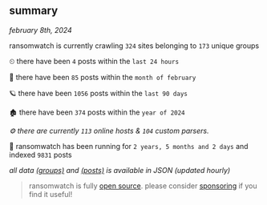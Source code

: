 
## summary
_february 8th, 2024_

ransomwatch is currently crawling `324` sites belonging to `173` unique groups

⏲ there have been `4` posts within the `last 24 hours`

🦈 there have been `85` posts within the `month of february`

🪐 there have been `1056` posts within the `last 90 days`

🏚 there have been `374` posts within the `year of 2024`

_⚙️ there are currently `113` online hosts & `104` custom parsers._

🦕 ransomwatch has been running for `2 years, 5 months and 2 days` and indexed `9831` posts

_all data  [(groups)](http://ransomwhat.telemetry.ltd/groups) and [(posts)](http://ransomwhat.telemetry.ltd/posts) is available in JSON (updated hourly)_

> ransomwatch is fully [open source](https://github.com/joshhighet/ransomwatch#ransomwatch--). please consider [sponsoring](https://github.com/sponsors/joshhighet) if you find it useful!
